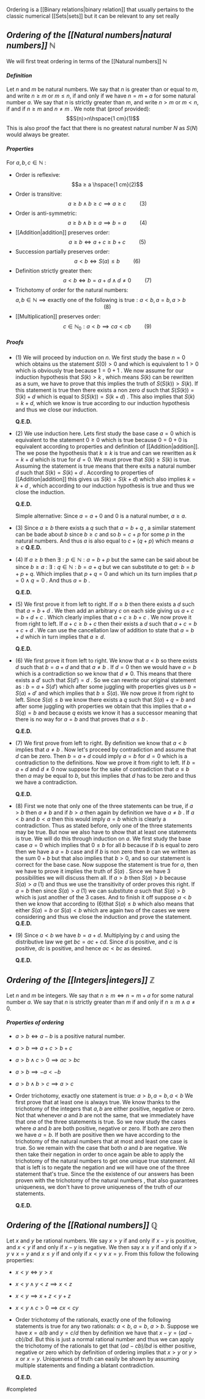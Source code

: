 Ordering is a [[Binary relations|binary relation]] that usually pertains to the classic numerical [[Sets|sets]] but it can be relevant to any set really

## *Ordering of the [[Natural numbers|natural numbers]] $\mathbb{N}$* 

We will first treat ordering in terms of the [[Natural numbers]] $\mathbb{N}$

#### *Definition*

Let $n$ and $m$ be natural numbers. We say that $n$ is greater than or equal to $m$, and write $n ≥ m$ or $m ≤ n$, if and only if we have $n = m + a$ for some natural number $a$. We say that $n$ is strictly greater than $m$, and write $n>m$ or $m<n$, if and if $n ≥ m$ and $n \neq m$ . We note that (proof provided):
$$S(n)>n\hspace{1 cm}(1)$$
This is also proof the fact that there is no greatest natural number $N$ as $S(N)$ would always be greater.

#### *Properties*

For $a,b,c \in \mathbb{N}$ :

- Order is reflexive:$$a ≥ a \hspace{1 cm}(2)$$ 
- Order is transitive:$$a ≥ b\land b ≥ c \implies a ≥ c \hspace{1cm}(3)$$
- Order is anti-symmetric: $$a ≥ b \land b ≥ a \implies b=a \hspace{1cm} (4)$$
- [[Addition|addition]] preserves order:$$ a ≥ b \Longleftrightarrow a + c ≥ b + c\hspace{1cm}(5)  $$
- Succession partially preserves order: $$ a<b \Longleftrightarrow S(a)≤ b \hspace{1cm} (6)$$
- Definition strictly greater then: $$a<b \Longleftrightarrow b=a+d \land d \neq0 \hspace{1cm}(7)$$
- Trichotomy of order for the natural numbers: $$a,b\in \mathbb{N}\implies \text{exactly one of the following is true}:a<b,a=b,a>b\hspace{1cm} (8)$$
- [[Multiplication]] preserves order: $$c\in \mathbb{N}_0: a<b \implies ca<cb \hspace{1cm} (9)$$ 
##### Proofs

- (1)
	We will proceed by induction on $n$. We first study the base $n=0$ which obtains us the statement $S(0)>0$ and which is equivalent to $1>0$ which is obviously true because $1=0+1$ . We now assume for our induction hypothesis that $S(k)>k$  , which means $S(k)$ can be rewritten as a sum, we have to prove that this implies the truth of $S(S(k))>S(k)$. If this statement is true then there exists a non zero $d$ such that $S(S(k))=S(k)+d$ which is equal to $S(S(k))=S(k+d)$ . This also implies that $S(k) = k+d$, which we know is true according to our induction hypothesis and thus we close our induction.
	
	**Q.E.D.**
- (2)
	We use induction here. Lets first study the base case $a=0$ which is equivalent to the statement $0 \geq 0$ which is true because $0=0+0$ is equivalent according to properties and definition of [[Addition|addition]]. The we pose the hypothesis that $k\geq k$ is true and can we rewritten as $k=k+d$ which is true for $d=0$. We must prove that $S(k) \geq S(k)$ is true. Assuming the statement is true means that there exits a natural number $d$ such that $S(k)=S(k) +d$ . According to properties of [[Addition|addition]] this gives us $S(k)=S(k+d)$ which also implies $k=k+d$ , which according to our induction hypothesis is true and thus we close the induction.
	
	**Q.E.D.**
	
	Simple alternative:
	Since $a=a+0$ and $0$ is a natural number, $a≥a$.
- (3)
	Since $a\geq b$ there exists a $q$ such that $a=b+q$ , a similar statement can be bade about $b$ since $b \geq c$ and so $b=c+p$ for some $p$ in the natural numbers. And thus $a$ is also equal to $c+(q+p)$ which means $a \geq c$
	**Q.E.D.**
- (4)
	If $a \geq b$ then $\exists:p \in \mathbb{N}:a=b+p$ but the same can be said about be since $b \geq a$ : $\exists:q \in \mathbb{N}:b=a+q$ but we can substitute $a$ to get: $b=b+p+q$. Which implies that $p+q=0$ and which un its turn implies that $p=0 \land q=0$ . And thus $a=b$ .
	
	**Q.E.D.**
- (5)
	We first prove it from left to right. If $a \geq b$ then there exists a $d$ such that $a=b+d$ . We then add an arbitrary $c$ on each side giving us $a+c=b+d+c$ . Which clearly implies that $a+c \geq b+c$ . We now prove it from right to left. If  $a + c ≥ b + c$ then their exists a $d$ such that $a+c=b+c+d$ . We can use the cancellation law of addition to state that $a=b+d$ which in turn implies that $a\geq d$.
	
	**Q.E.D.**
- (6)
	We first prove it from left to right. We know that $a<b$ so there exists $d$ such that $b=a+d$ and that $a \neq b$ . If $d=0$ then we would have $a=b$ which is a contradiction so we know that $d \neq 0$. This means that there exists a $d'$ such that $S(d')=d$ . So we can rewrite our original statement as : $b=a+S(d')$ which after some juggling with properties gives us $b=S(a)+d'$ and which implies that $b\geq S(a)$. We now prove it from right to left. Since $S(a) \leq b$ we know there exists a $q$ such that $S(a)+q=b$ and after some juggling with properties we obtain that this implies that $a+S(q)=b$ and because $q$ exists we know it has a successor meaning that there is no way for $a=b$ and that proves that $a \leq b$ .
	
	**Q.E.D.**
- (7)
	We first prove from left to right. By definition we know that $a<b$ implies that $a\neq b$ . Now let's proceed by contradiction and assume that $d$ can be zero. Then $b=a+d$ could imply $a=b$ for $d=0$ which is a contradiction to the definitions. Now we prove it from right to left. If $b=a+d$ and $d\neq 0$ now suppose for the sake of contradiction that $a \leq b$ then $a$ may be equal to $b$, but this implies that $d$ has to be zero and thus we have a contradiction.
	
	**Q.E.D.**
- (8)
	First we note that only one of the three statements can be true, if $a>b$ then $a \neq b$ and if $b>a$ then again by definition we have $a\neq b$ . If $a<b$ and $b<a$ then this would imply $a=b$ which is clearly a contradiction. Thus as stated before, only one of the three statements may be true.  But now we also have to show that at least one statements is true. We will do this through induction on $a$. We first study the base case $a=0$ which implies that $0\leq b$ for all $b$ because if $b$ is equal to zero then we have a $a=b$ case and if $b$ is non zero then $b$ can we written as the sum $0+b$ but that also implies that $b>0$, and so our statement is correct for the base case. Now suppose the statement is true for $a$, then we have to prove it implies the truth of $S(a)$ . Since we have 3 possibilities we will discuss them all. If $a>b$ then $S(a)>b$ because $S(a)>a\; (1)$ and thus we use the transitivity of order proves this right. If $a=b$ then since $S(a)>a\;(1)$ we can substitute $a$ such that $S(a)>b$ which is just another of the 3 cases. And to finish it off suppose $a<b$ then we know that according to $(6)$that $S(a) \leq b$ which also means that either $S(a)=b$ or $S(a)<b$ which are again two of the cases we were considering and thus we close the induction and prove the statement.
	**Q.E.D.**
- (9)
	Since $a<b$ we have $b=a+d$. Multiplying by $c$ and using the distributive law we get $bc=ac+cd$. Since $d$ is positive, and $c$ is positive, $dc$ is positive, and hence $ac < bc$ as desired. 
	
	**Q.E.D.**



## *Ordering of the [[Integers|integers]] $\mathbb{Z}$*

Let $n$ and $m$ be integers. We say that $n\geq m\iff n=m+a$ for some natural number $a$. We say that $n$ is strictly greater than $m$ if and only if $n\geq m\land a\neq 0$.


#### *Properties of ordering*

- $a>b \iff a-b$ is a positive natural number.
- $a>b \implies a+c>b+c$
- $a>b \land c>0 \implies ac>bc$
- $a>b\implies -a<-b$
- $a>b \land b>c\implies a>c$
- Order trichotomy, exactly one statement is true: $a>b,a=b,a<b$
	We first prove that at least one is always true. We know thanks to the trichotomy of the integers that $a,b$ are either positive, negative or zero. Not that whenever $a$ and $b$ are not the same, that we immediately have that one of the three statements is true. So we now study the cases where $a$ and $b$ are both positive, negative or zero. If both are zero then we have $a=b$. If both are positive then we have according to the trichotomy of the natural numbers that at most and least one case is true. So we remain with the case that both $a$ and $b$ are negative. We then take their negation in order to once again be able to apply the trichotomy of the natural numbers to get one unique true statement. All that is left is to negate the negation and we will have one of the three statement that's true. Since the the existence of our answers has been proven with the trichotomy of the natural numbers , that also guarantees uniqueness, we don't have to prove uniqueness of the truth of our statements.
	
	**Q.E.D.**


## *Ordering of the [[Rational numbers]] $\mathbb{Q}$*

Let $x$ and $y$ be rational numbers. We say $x>y$ if and only if $x-y$ is positive, and $x<y$ if and only if $x-y$ is negative. We then say $x\geq y$ if and only if $x>y \lor x=y$ and $x\leq y$ if and only if $x<y \lor x=y$. From this follow the following properties:

- $x<y \iff y>x$
- $x<y\land y<z\implies x<z$
- $x<y \implies x+z<y+z$
- $x<y\land c>0 \implies cx<cy$
- Order trichotomy of the rationals, exactly one of the following statements is true for any two rationals: $a<b$, $a=b$, $a>b$.
	Suppose we have $x=a/b$ and $y=c/d$ then by definition we have that $x-y=(ad-cb)/bd$. But this is just a normal rational number and thus we can apply the trichotomy of the rationals to get that $(ad-cb)/bd$ is either positive, negative or zero which by definition of ordering implies that $x>y$ or $y>x$ or $x=y$. Uniqueness of truth can easily be shown by assuming multiple statements and finding a blatant contradiction.
	
	**Q.E.D.**








#completed 

